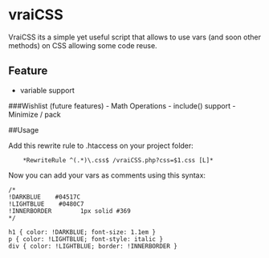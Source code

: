 vraiCSS
=========

VraiCSS its a simple yet useful script that allows to use vars (and soon other methods) on CSS allowing some code reuse.


Feature
---
   - variable support
 
 ###Wishlist (future features)
    - Math Operations
    - include() support
    - Minimize / pack
    

##Usage

Add this rewrite rule to .htaccess on your project folder:

        *RewriteRule ^(.*)\.css$ /vraiCSS.php?css=$1.css [L]*
    

Now you can add your vars as comments using this syntax:
    

    /*
    !DARKBLUE    #04517C
    !LIGHTBLUE    #0480C7
    !INNERBORDER        1px solid #369
    */

    h1 { color: !DARKBLUE; font-size: 1.1em }
    p { color: !LIGHTBLUE; font-style: italic }
    div { color: !LIGHTBLUE; border: !INNERBORDER }
